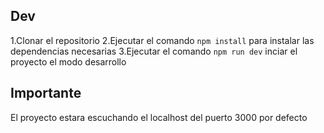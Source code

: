 ## Dev

1.Clonar el repositorio
2.Ejecutar el comando `npm install` para instalar las dependencias necesarias
3.Ejecutar el comando `npm run dev` inciar el proyecto el modo desarrollo

## Importante

El proyecto estara escuchando el localhost del puerto 3000 por defecto
